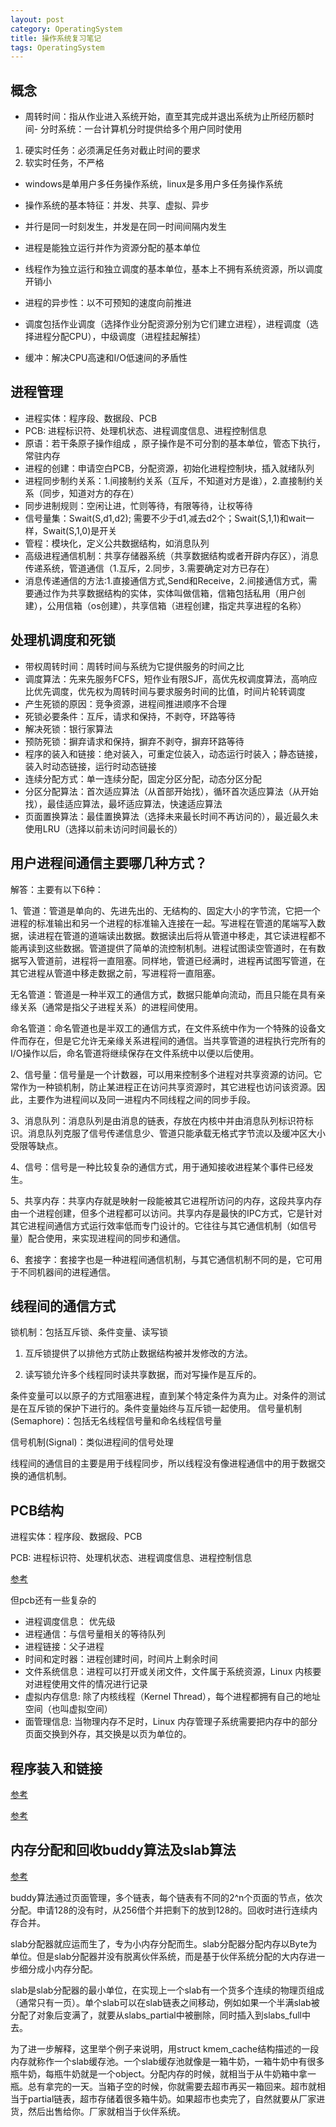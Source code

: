 ```yaml
---
layout: post
category: OperatingSystem
title: 操作系统复习笔记
tags: OperatingSystem
---
```


## 概念

- 周转时间：指从作业进入系统开始，直至其完成并退出系统为止所经历额时间- 分时系统：一台计算机分时提供给多个用户同时使用

1. 硬实时任务：必须满足任务对截止时间的要求
2. 软实时任务，不严格

- windows是单用户多任务操作系统，linux是多用户多任务操作系统

- 操作系统的基本特征：并发、共享、虚拟、异步
- 并行是同一时刻发生，并发是在同一时间间隔内发生
- 进程是能独立运行并作为资源分配的基本单位
- 线程作为独立运行和独立调度的基本单位，基本上不拥有系统资源，所以调度开销小
- 进程的异步性：以不可预知的速度向前推进
- 调度包括作业调度（选择作业分配资源分别为它们建立进程），进程调度（选择进程分配CPU），中级调度（进程挂起解挂）
- 缓冲：解决CPU高速和I/O低速间的矛盾性

## 进程管理
- 进程实体：程序段、数据段、PCB
- PCB: 进程标识符、处理机状态、进程调度信息、进程控制信息
- 原语：若干条原子操作组成 ，原子操作是不可分割的基本单位，管态下执行，常驻内存
- 进程的创建：申请空白PCB，分配资源，初始化进程控制块，插入就绪队列
- 进程同步制约关系：1.间接制约关系（互斥，不知道对方是谁），2.直接制约关系（同步，知道对方的存在）
- 同步进制规则：空闲让进，忙则等待，有限等待，让权等待
- 信号量集：Swait(S,d1,d2); 需要不少于d1,减去d2个；Swait(S,1,1)和wait一样，Swait(S,1,0)是开关
- 管程：模块化，定义公共数据结构，如消息队列
- 高级进程通信机制：共享存储器系统（共享数据结构或者开辟内存区），消息传递系统，管道通信（1.互斥，2.同步，3.需要确定对方已存在）
- 消息传递通信的方法:1.直接通信方式,Send和Receive，2.间接通信方式，需要通过作为共享数据结构的实体，实体叫做信箱，信箱包括私用（用户创建），公用信箱（os创建），共享信箱（进程创建，指定共享进程的名称）

## 处理机调度和死锁
- 带权周转时间：周转时间与系统为它提供服务的时间之比
- 调度算法：先来先服务FCFS，短作业有限SJF，高优先权调度算法，高响应比优先调度，优先权为周转时间与要求服务时间的比值，时间片轮转调度
- 产生死锁的原因：竞争资源，进程间推进顺序不合理
- 死锁必要条件：互斥，请求和保持，不剥夺，环路等待
- 解决死锁：银行家算法
- 预防死锁：摒弃请求和保持，摒弃不剥夺，摒弃环路等待
- 程序的装入和链接：绝对装入，可重定位装入，动态运行时装入；静态链接，装入时动态链接，运行时动态链接
- 连续分配方式：单一连续分配，固定分区分配，动态分区分配
- 分区分配算法：首次适应算法（从首部开始找），循环首次适应算法（从开始找），最佳适应算法，最坏适应算法，快速适应算法
- 页面置换算法：最佳置换算法（选择未来最长时间不再访问的），最近最久未使用LRU（选择以前未访问时间最长的）

## 用户进程间通信主要哪几种方式？

解答：主要有以下6种：

1、管道：管道是单向的、先进先出的、无结构的、固定大小的字节流，它把一个进程的标准输出和另一个进程的标准输入连接在一起。写进程在管道的尾端写入数据，读进程在管道的道端读出数据。数据读出后将从管道中移走，其它读进程都不能再读到这些数据。管道提供了简单的流控制机制。进程试图读空管道时，在有数据写入管道前，进程将一直阻塞。同样地，管道已经满时，进程再试图写管道，在其它进程从管道中移走数据之前，写进程将一直阻塞。

无名管道：管道是一种半双工的通信方式，数据只能单向流动，而且只能在具有亲缘关系（通常是指父子进程关系）的进程间使用。

命名管道：命名管道也是半双工的通信方式，在文件系统中作为一个特殊的设备文件而存在，但是它允许无亲缘关系进程间的通信。当共享管道的进程执行完所有的I/O操作以后，命名管道将继续保存在文件系统中以便以后使用。

2、信号量：信号量是一个计数器，可以用来控制多个进程对共享资源的访问。它常作为一种锁机制，防止某进程正在访问共享资源时，其它进程也访问该资源。因此，主要作为进程间以及同一进程内不同线程之间的同步手段。

3、消息队列：消息队列是由消息的链表，存放在内核中并由消息队列标识符标识。消息队列克服了信号传递信息少、管道只能承载无格式字节流以及缓冲区大小受限等缺点。

4、信号：信号是一种比较复杂的通信方式，用于通知接收进程某个事件已经发生。

5、共享内存：共享内存就是映射一段能被其它进程所访问的内存，这段共享内存由一个进程创建，但多个进程都可以访问。共享内存是最快的IPC方式，它是针对其它进程间通信方式运行效率低而专门设计的。它往往与其它通信机制（如信号量）配合使用，来实现进程间的同步和通信。

6、套接字：套接字也是一种进程间通信机制，与其它通信机制不同的是，它可用于不同机器间的进程通信。

## 线程间的通信方式
锁机制：包括互斥锁、条件变量、读写锁

1. 互斥锁提供了以排他方式防止数据结构被并发修改的方法。

2. 读写锁允许多个线程同时读共享数据，而对写操作是互斥的。

条件变量可以以原子的方式阻塞进程，直到某个特定条件为真为止。对条件的测试是在互斥锁的保护下进行的。条件变量始终与互斥锁一起使用。
信号量机制(Semaphore)：包括无名线程信号量和命名线程信号量

信号机制(Signal)：类似进程间的信号处理

线程间的通信目的主要是用于线程同步，所以线程没有像进程通信中的用于数据交换的通信机制。

## PCB结构
进程实体：程序段、数据段、PCB

PCB: 进程标识符、处理机状态、进程调度信息、进程控制信息

[参考](https://www.cnblogs.com/alantu2018/p/8472017.html)  

但pcb还有一些复杂的

- 进程调度信息： 优先级
- 进程通信：与信号量相关的等待队列
- 进程链接：父子进程
- 时间和定时器：进程创建时间，时间片上剩余时间
- 文件系统信息：进程可以打开或关闭文件，文件属于系统资源，Linux 内核要对进程使用文件的情况进行记录
- 虚拟内存信息: 除了内核线程（Kernel Thread），每个进程都拥有自己的地址空间（也叫虚拟空间）
- 面管理信息: 当物理内存不足时，Linux 内存管理子系统需要把内存中的部分页面交换到外存，其交换是以页为单位的。

## 程序装入和链接
[参考](https://blog.csdn.net/weixin_42229896/article/details/80701354
)

[参考](https://www.cnblogs.com/iplus/archive/2010/07/05/4490325.html)

## 内存分配和回收buddy算法及slab算法

[参考](https://zhuanlan.zhihu.com/p/36140017)

buddy算法通过页面管理，多个链表，每个链表有不同的2^n个页面的节点，依次分配。申请128的没有时，从256借个并把剩下的放到128的。回收时进行连续内存合并。

slab分配器就应运而生了，专为小内存分配而生。slab分配器分配内存以Byte为单位。但是slab分配器并没有脱离伙伴系统，而是基于伙伴系统分配的大内存进一步细分成小内存分配。

slab是slab分配器的最小单位，在实现上一个slab有一个货多个连续的物理页组成（通常只有一页）。单个slab可以在slab链表之间移动，例如如果一个半满slab被分配了对象后变满了，就要从slabs_partial中被删除，同时插入到slabs_full中去。

为了进一步解释，这里举个例子来说明，用struct kmem_cache结构描述的一段内存就称作一个slab缓存池。一个slab缓存池就像是一箱牛奶，一箱牛奶中有很多瓶牛奶，每瓶牛奶就是一个object。分配内存的时候，就相当于从牛奶箱中拿一瓶。总有拿完的一天。当箱子空的时候，你就需要去超市再买一箱回来。超市就相当于partial链表，超市存储着很多箱牛奶。如果超市也卖完了，自然就要从厂家进货，然后出售给你。厂家就相当于伙伴系统。